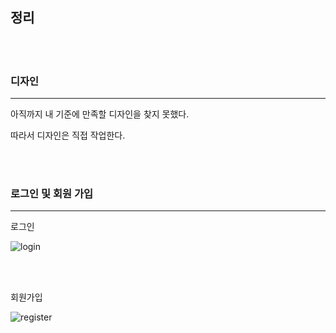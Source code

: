 ## 정리

<br>
<br>

### 디자인

---

아직까지 내 기준에 만족할 디자인을 찾지 못했다.

따라서 디자인은 직접 작업한다.

<br>
<br>

### 로그인 및 회원 가입

---

로그인

![login](https://user-images.githubusercontent.com/79133968/161369373-178504be-bb79-428c-8cc8-0d0dd4eb1d75.png)

<br>
<br>

회원가입

![register](https://user-images.githubusercontent.com/79133968/161369389-e88f8e02-6d66-483f-a9bc-ab94fe11ddbf.png)
